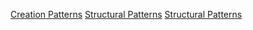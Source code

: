 [Creation Patterns](./creation_patterns/README.md)
[Structural Patterns](./creation_patterns/README.md)
[Structural Patterns](./creation_patterns/README.md)
